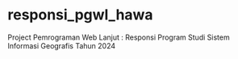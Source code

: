 # responsi_pgwl_hawa
Project Pemrograman Web Lanjut : Responsi Program Studi Sistem Informasi Geografis Tahun 2024
